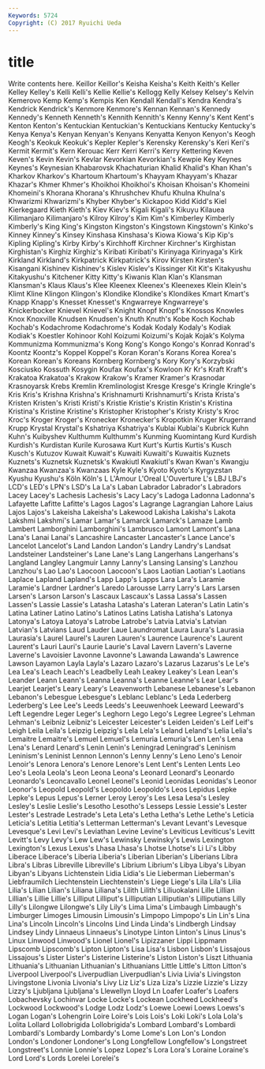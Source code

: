 ```yaml
---
Keywords: 5724 
Copyright: (C) 2017 Ryuichi Ueda
---
```


# title

Write contents here.
Keillor Keillor's Keisha Keisha's Keith Keith's
Keller Kelley Kelley's Kelli Kelli's Kellie Kellie's Kellogg Kelly Kelsey
Kelsey's Kelvin Kemerovo Kemp Kemp's Kempis Ken Kendall Kendall's Kendra
Kendra's Kendrick Kendrick's Kenmore Kenmore's Kennan Kennan's Kennedy Kennedy's Kenneth
Kenneth's Kennith Kennith's Kenny Kenny's Kent Kent's Kenton Kenton's Kentuckian
Kentuckian's Kentuckians Kentucky Kentucky's Kenya Kenya's Kenyan Kenyan's Kenyans Kenyatta
Kenyon Kenyon's Keogh Keogh's Keokuk Keokuk's Kepler Kepler's Kerensky Kerensky's
Keri Keri's Kermit Kermit's Kern Kerouac Kerr Kerri Kerri's Kerry
Kettering Keven Keven's Kevin Kevin's Kevlar Kevorkian Kevorkian's Kewpie Key
Keynes Keynes's Keynesian Khabarovsk Khachaturian Khalid Khalid's Khan Khan's Kharkov
Kharkov's Khartoum Khartoum's Khayyam Khayyam's Khazar Khazar's Khmer Khmer's Khoikhoi
Khoikhoi's Khoisan Khoisan's Khomeini Khomeini's Khorana Khorana's Khrushchev Khufu Khulna
Khulna's Khwarizmi Khwarizmi's Khyber Khyber's Kickapoo Kidd Kidd's Kiel Kierkegaard
Kieth Kieth's Kiev Kiev's Kigali Kigali's Kikuyu Kilauea Kilimanjaro Kilimanjaro's
Kilroy Kilroy's Kim Kim's Kimberley Kimberly Kimberly's King King's Kingston
Kingston's Kingstown Kingstown's Kinko's Kinney Kinney's Kinsey Kinshasa Kinshasa's Kiowa
Kiowa's Kip Kip's Kipling Kipling's Kirby Kirby's Kirchhoff Kirchner Kirchner's
Kirghistan Kirghistan's Kirghiz Kirghiz's Kiribati Kiribati's Kirinyaga Kirinyaga's Kirk Kirkland
Kirkland's Kirkpatrick Kirkpatrick's Kirov Kirsten Kirsten's Kisangani Kishinev Kishinev's Kislev
Kislev's Kissinger Kit Kit's Kitakyushu Kitakyushu's Kitchener Kitty Kitty's Kiwanis
Klan Klan's Klansman Klansman's Klaus Klaus's Klee Kleenex Kleenex's Kleenexes
Klein Klein's Klimt Kline Klingon Klingon's Klondike Klondike's Klondikes Kmart
Kmart's Knapp Knapp's Knesset Knesset's Kngwarreye Kngwarreye's Knickerbocker Knievel Knievel's
Knight Knopf Knopf's Knossos Knowles Knox Knoxville Knudsen Knudsen's Knuth
Knuth's Kobe Koch Kochab Kochab's Kodachrome Kodachrome's Kodak Kodaly Kodaly's
Kodiak Kodiak's Koestler Kohinoor Kohl Koizumi Koizumi's Kojak Kojak's Kolyma
Kommunizma Kommunizma's Kong Kong's Kongo Kongo's Konrad Konrad's Koontz Koontz's
Koppel Koppel's Koran Koran's Korans Korea Korea's Korean Korean's Koreans
Kornberg Kornberg's Kory Kory's Korzybski Kosciusko Kossuth Kosygin Koufax Koufax's
Kowloon Kr Kr's Kraft Kraft's Krakatoa Krakatoa's Krakow Krakow's Kramer
Kramer's Krasnodar Krasnoyarsk Krebs Kremlin Kremlinologist Kresge Kresge's Kringle Kringle's
Kris Kris's Krishna Krishna's Krishnamurti Krishnamurti's Krista Krista's Kristen Kristen's
Kristi Kristi's Kristie Kristie's Kristin Kristin's Kristina Kristina's Kristine Kristine's
Kristopher Kristopher's Kristy Kristy's Kroc Kroc's Kroger Kroger's Kronecker Kronecker's
Kropotkin Kruger Krugerrand Krupp Krystal Krystal's Kshatriya Kshatriya's Kublai Kublai's
Kubrick Kuhn Kuhn's Kuibyshev Kulthumm Kulthumm's Kunming Kuomintang Kurd Kurdish
Kurdish's Kurdistan Kurile Kurosawa Kurt Kurt's Kurtis Kurtis's Kusch Kusch's
Kutuzov Kuwait Kuwait's Kuwaiti Kuwaiti's Kuwaitis Kuznets Kuznets's Kuznetsk Kuznetsk's
Kwakiutl Kwakiutl's Kwan Kwan's Kwangju Kwanzaa Kwanzaa's Kwanzaas Kyle Kyle's
Kyoto Kyoto's Kyrgyzstan Kyushu Kyushu's Köln Köln's L L'Amour L'Oreal
L'Ouverture L's LBJ LBJ's LCD's LED's LPN's LSD's La La's
Laban Labrador Labrador's Labradors Lacey Lacey's Lachesis Lachesis's Lacy Lacy's
Ladoga Ladonna Ladonna's Lafayette Lafitte Lafitte's Lagos Lagos's Lagrange Lagrangian
Lahore Laius Lajos Lajos's Lakeisha Lakeisha's Lakewood Lakisha Lakisha's Lakota
Lakshmi Lakshmi's Lamar Lamar's Lamarck Lamarck's Lamaze Lamb Lambert Lamborghini
Lamborghini's Lambrusco Lamont Lamont's Lana Lana's Lanai Lanai's Lancashire Lancaster
Lancaster's Lance Lance's Lancelot Lancelot's Land Landon Landon's Landry Landry's
Landsat Landsteiner Landsteiner's Lane Lane's Lang Langerhans Langerhans's Langland Langley
Langmuir Lanny Lanny's Lansing Lansing's Lanzhou Lanzhou's Lao Lao's Laocoon
Laocoon's Laos Laotian Laotian's Laotians Laplace Lapland Lapland's Lapp Lapp's
Lapps Lara Lara's Laramie Laramie's Lardner Lardner's Laredo Larousse Larry
Larry's Lars Larsen Larsen's Larson Larson's Lascaux Lascaux's Lassa Lassa's
Lassen Lassen's Lassie Lassie's Latasha Latasha's Lateran Lateran's Latin Latin's
Latina Latiner Latino Latino's Latinos Latins Latisha Latisha's Latonya Latonya's
Latoya Latoya's Latrobe Latrobe's Latvia Latvia's Latvian Latvian's Latvians Laud
Lauder Laue Laundromat Laura Laura's Laurasia Laurasia's Laurel Laurel's Lauren
Lauren's Laurence Laurence's Laurent Laurent's Lauri Lauri's Laurie Laurie's Laval
Lavern Lavern's Laverne Laverne's Lavoisier Lavonne Lavonne's Lawanda Lawanda's Lawrence
Lawson Layamon Layla Layla's Lazaro Lazaro's Lazarus Lazarus's Le Le's
Lea Lea's Leach Leach's Leadbelly Leah Leakey Leakey's Lean Lean's
Leander Leann Leann's Leanna Leanna's Leanne Leanne's Lear Lear's Learjet
Learjet's Leary Leary's Leavenworth Lebanese Lebanese's Lebanon Lebanon's Lebesgue Lebesgue's
Leblanc Leblanc's Leda Lederberg Lederberg's Lee Lee's Leeds Leeds's Leeuwenhoek
Leeward Leeward's Left Legendre Leger Leger's Leghorn Lego Lego's Legree
Legree's Lehman Lehman's Leibniz Leibniz's Leicester Leicester's Leiden Leiden's Leif
Leif's Leigh Leila Leila's Leipzig Leipzig's Lela Lela's Leland Leland's
Lelia Lelia's Lemaitre Lemaitre's Lemuel Lemuel's Lemuria Lemuria's Len Len's
Lena Lena's Lenard Lenard's Lenin Lenin's Leningrad Leningrad's Leninism Leninism's
Leninist Lennon Lennon's Lenny Lenny's Leno Leno's Lenoir Lenoir's Lenora
Lenora's Lenore Lenore's Lent Lent's Lenten Lents Leo Leo's Leola
Leola's Leon Leona Leona's Leonard Leonard's Leonardo Leonardo's Leoncavallo Leonel
Leonel's Leonid Leonidas Leonidas's Leonor Leonor's Leopold Leopold's Leopoldo Leopoldo's
Leos Lepidus Lepke Lepke's Lepus Lepus's Lerner Leroy Leroy's Les
Lesa Lesa's Lesley Lesley's Leslie Leslie's Lesotho Lesotho's Lesseps Lessie
Lessie's Lester Lester's Lestrade Lestrade's Leta Leta's Letha Letha's Lethe
Lethe's Leticia Leticia's Letitia Letitia's Letterman Letterman's Levant Levant's Levesque
Levesque's Levi Levi's Leviathan Levine Levine's Leviticus Leviticus's Levitt Levitt's
Levy Levy's Lew Lew's Lewinsky Lewinsky's Lewis Lexington Lexington's Lexus
Lexus's Lhasa Lhasa's Lhotse Lhotse's Li Li's Libby Liberace Liberace's
Liberia Liberia's Liberian Liberian's Liberians Libra Libra's Libras Libreville Libreville's
Librium Librium's Libya Libya's Libyan Libyan's Libyans Lichtenstein Lidia Lidia's
Lie Lieberman Lieberman's Liebfraumilch Liechtenstein Liechtenstein's Liege Liege's Lila Lila's
Lilia Lilia's Lilian Lilian's Liliana Liliana's Lilith Lilith's Liliuokalani Lille
Lillian Lillian's Lillie Lillie's Lilliput Lilliput's Lilliputian Lilliputian's Lilliputians Lilly
Lilly's Lilongwe Lilongwe's Lily Lily's Lima Lima's Limbaugh Limbaugh's Limburger
Limoges Limousin Limousin's Limpopo Limpopo's Lin Lin's Lina Lina's Lincoln
Lincoln's Lincolns Lind Linda Linda's Lindbergh Lindsay Lindsey Lindy Linnaeus
Linnaeus's Linotype Linton Linton's Linus Linus's Linux Linwood Linwood's Lionel
Lionel's Lipizzaner Lippi Lippmann Lipscomb Lipscomb's Lipton Lipton's Lisa Lisa's
Lisbon Lisbon's Lissajous Lissajous's Lister Lister's Listerine Listerine's Liston Liston's
Liszt Lithuania Lithuania's Lithuanian Lithuanian's Lithuanians Little Little's Litton Litton's
Liverpool Liverpool's Liverpudlian Liverpudlian's Livia Livia's Livingston Livingstone Livonia Livonia's
Livy Liz Liz's Liza Liza's Lizzie Lizzie's Lizzy Lizzy's Ljubljana
Ljubljana's Llewellyn Lloyd Ln Loafer Loafer's Loafers Lobachevsky Lochinvar Locke
Locke's Lockean Lockheed Lockheed's Lockwood Lockwood's Lodge Lodz Lodz's Loewe
Loewi Loews Loews's Logan Logan's Lohengrin Loire Loire's Lois Lois's
Loki Loki's Lola Lola's Lolita Lollard Lollobrigida Lollobrigida's Lombard Lombard's
Lombardi Lombardi's Lombardy Lombardy's Lome Lome's Lon Lon's London London's
Londoner Londoner's Long Longfellow Longfellow's Longstreet Longstreet's Lonnie Lonnie's Lopez
Lopez's Lora Lora's Loraine Loraine's Lord Lord's Lords Lorelei Lorelei's
